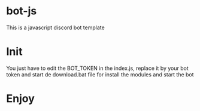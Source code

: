 # bot-js
This is a javascript discord bot template

# Init
You just have to edit the BOT_TOKEN in the index.js, replace it by your bot token and start de download.bat file for install the modules and start the bot

# Enjoy
